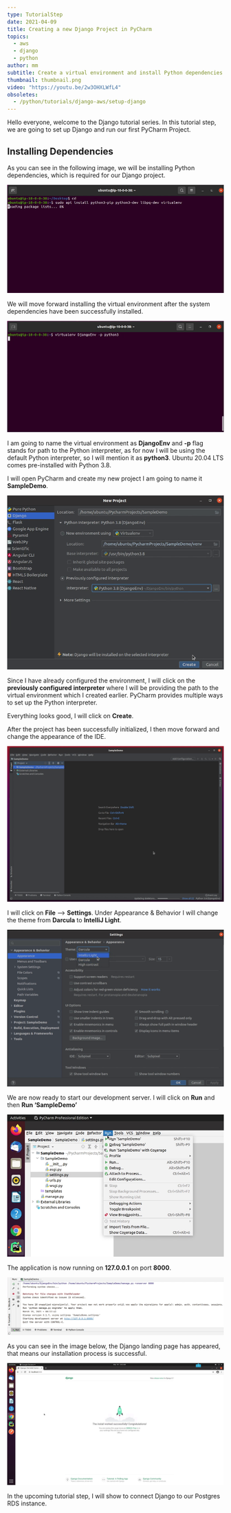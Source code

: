 ```yaml
---
type: TutorialStep
date: 2021-04-09
title: Creating a new Django Project in PyCharm
topics:
  - aws
  - django
  - python
author: mm
subtitle: Create a virtual environment and install Python dependencies.
thumbnail: thumbnail.png
video: "https://youtu.be/2w3OHXLWfL4"
obsoletes:
  - /python/tutorials/django-aws/setup-django
---
```


Hello everyone, welcome to the Django tutorial series.
In this tutorial step, we are going to set up Django and run
our first PyCharm Project.

## Installing Dependencies

As you can see in the following image, we will be installing Python dependencies,
which is required for our Django project.

![python_dependencies](steps/step1.png)

We will move forward installing the virtual environment after the system
dependencies have been successfully installed.

![python_dependencies_2](steps/step2.png)

I am going to name the virtual environment as **DjangoEnv** and **-p** flag
stands for path to the Python interpreter, as for now I will be using the
default Python interpreter, so I will mention it as **python3**. Ubuntu 20.04 LTS
comes pre-installed with Python 3.8.

I will open PyCharm and create my new project I am going to name it **SampleDemo**.

![python_dependencies_3](steps/step3.png)

Since I have already configured the environment, I will click on the
**previously configured interpreter** where I will be providing the path to
the virtual environment which I created earlier. PyCharm provides multiple
ways to set up the Python interpreter.

Everything looks good, I will click on **Create**.

After the project has been successfully initialized, I then move forward
and change the appearance of the IDE.

![pycharm_django_project_1](steps/step4.png)

I will click on **File** --> **Settings**. Under Appearance & Behavior I will
change the theme from **Darcula** to **IntelliJ Light**.

![pycharm_django_project_2](steps/step5.png)

We are now ready to start our development server. I will click on **Run**
and then **Run ‘SampleDemo’**

![pycharm_django_project_3](steps/step6.png)

The application is now running on **127.0.0.1** on port **8000**.

![pycharm_django_project_4](steps/step7.png)

As you can see in the image below, the Django landing page has appeared, that means
our installation process is successful.

![pycharm_django_project_5](steps/step8.png)

In the upcoming tutorial step, I will show to connect Django to our Postgres RDS instance.
